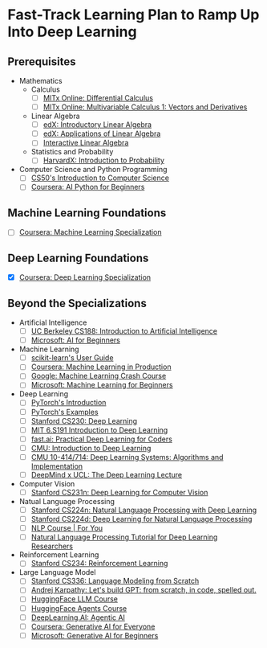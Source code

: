 # Fast-Track Learning Plan to Ramp Up Into Deep Learning

## Prerequisites

* Mathematics
  * Calculus
    - [ ] [MITx Online: Differential Calculus](https://mitxonline.mit.edu/programs/program-v1:MITxT+18.01x/)
    - [ ] [MITx Online: Multivariable Calculus 1: Vectors and Derivatives](https://mitxonline.mit.edu/courses/course-v1:MITxT+18.02.1x/)
  * Linear Algebra
    - [ ] [edX: Introductory Linear Algebra](https://www.edx.org/certificates/professional-certificate/gtx-introductory-linear-algebra)
    - [ ] [edX: Applications of Linear Algebra](https://www.edx.org/certificates/professional-certificate/gtx-applications-of-linear-algebra)
    - [ ] [Interactive Linear Algebra](https://textbooks.math.gatech.edu/ila/1553/)
  * Statistics and Probability
    - [ ] [HarvardX: Introduction to Probability](https://stat110.hsites.harvard.edu/)
* Computer Science and Python Programming
  - [ ] [CS50's Introduction to Computer Science](https://www.edx.org/course/introduction-computer-science-harvardx-cs50x)
  - [ ] [Coursera: AI Python for Beginners](https://www.coursera.org/learn/ai-python-for-beginners)

## Machine Learning Foundations

- [ ] [Coursera: Machine Learning Specialization](https://www.coursera.org/specializations/machine-learning-introduction)

## Deep Learning Foundations

- [x] [Coursera: Deep Learning Specialization](https://www.coursera.org/specializations/deep-learning)

## Beyond the Specializations

* Artificial Intelligence
  - [ ] [UC Berkeley CS188: Introduction to Artificial Intelligence](https://inst.eecs.berkeley.edu/~cs188)
  - [ ] [Microsoft: AI for Beginners](https://microsoft.github.io/AI-For-Beginners/)
* Machine Learning
  - [ ] [scikit-learn's User Guide](https://scikit-learn.org/stable/user_guide.html)
  - [ ] [Coursera: Machine Learning in Production](https://www.coursera.org/learn/introduction-to-machine-learning-in-production)
  - [ ] [Google: Machine Learning Crash Course](https://developers.google.com/machine-learning/crash-course)
  - [ ] [Microsoft: Machine Learning for Beginners](https://microsoft.github.io/ML-For-Beginners/)
* Deep Learning
  - [ ] [PyTorch's Introduction](https://docs.pytorch.org/tutorials/intro.html)
  - [ ] [PyTorch's Examples](https://docs.pytorch.org/examples/)
  - [ ] [Stanford CS230: Deep Learning](https://cs230.stanford.edu/lecture/)
  - [ ] [MIT 6.S191 Introduction to Deep Learning](http://introtodeeplearning.com/)
  - [ ] [fast.ai: Practical Deep Learning for Coders](https://course.fast.ai/)
  - [ ] [CMU: Introduction to Deep Learning](https://deeplearning.cs.cmu.edu/)
  - [ ] [CMU 10-414/714: Deep Learning Systems: Algorithms and Implementation](https://dlsyscourse.org/)
  - [ ] [DeepMind x UCL: The Deep Learning Lecture](https://www.youtube.com/playlist?list=PLqYmG7hTraZDVH599EItlEWsUOsJbAodm)
* Computer Vision
  - [ ] [Stanford CS231n: Deep Learning for Computer Vision](https://cs231n.stanford.edu/)
* Natual Language Processing
  - [ ] [Stanford CS224n: Natural Language Processing with Deep Learning](http://web.stanford.edu/class/cs224n/)
  - [ ] [Stanford CS224d: Deep Learning for Natural Language Processing](http://cs224d.stanford.edu/)
  - [ ] [NLP Course | For You](https://lena-voita.github.io/nlp_course.html)
  - [ ] [Natural Language Processing Tutorial for Deep Learning Researchers](https://github.com/graykode/nlp-tutorial)
* Reinforcement Learning
  - [ ] [Stanford CS234: Reinforcement Learning](https://web.stanford.edu/class/cs234/)
* Large Language Model
  - [ ] [Stanford CS336: Language Modeling from Scratch](https://stanford-cs336.github.io/)
  - [ ] [Andrej Karpathy: Let's build GPT: from scratch, in code, spelled out.](https://www.youtube.com/watch?v=kCc8FmEb1nY)
  - [ ] [HuggingFace LLM Course](https://huggingface.co/learn/llm-course)
  - [ ] [HuggingFace Agents Course](https://huggingface.co/learn/agents-course/)
  - [ ] [DeepLearning.AI: Agentic AI](https://www.deeplearning.ai/courses/agentic-ai/)
  - [ ] [Coursera: Generative AI for Everyone](https://www.coursera.org/learn/generative-ai-for-everyone)
  - [ ] [Microsoft: Generative AI for Beginners](https://microsoft.github.io/generative-ai-for-beginners/)
